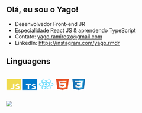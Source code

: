 ## Olá, eu sou o Yago!

- Desenvolvedor Front-end JR
- Especialidade React JS & aprendendo TypeScript
- Contato: yago.ramiresx@gmail.com
- LinkedIn: https://instagram.com/yago.rmdr

## Linguagens 
<div style="display: inline_block">
  <br />
  <img
    align="center"
    alt="yago-Js"
    height="30"
    width="40"
    src="https://raw.githubusercontent.com/devicons/devicon/master/icons/javascript/javascript-plain.svg"
  />
  <img
    align="center"
    alt="yago-Ts"
    height="30"
    width="40"
    src="https://raw.githubusercontent.com/devicons/devicon/master/icons/typescript/typescript-plain.svg"
  />
  <img
    align="center"
    alt="yago-React"
    height="30"
    width="40"
    src="https://raw.githubusercontent.com/devicons/devicon/master/icons/react/react-original.svg"
  />
  <img
    align="center"
    alt="yago-HTML"
    height="30"
    width="40"
    src="https://raw.githubusercontent.com/devicons/devicon/master/icons/html5/html5-original.svg"
  />
  <img
    align="center"
    alt="yago-CSS"
    height="30"
    width="40"
    src="https://raw.githubusercontent.com/devicons/devicon/master/icons/css3/css3-original.svg"
  />
</div>

## 
<div>
  <a href="https://github.com/yagoramires "></a>
  <img
    height="180em"
    src="https://github-readme-stats.vercel.app/api/top-langs/?username=yagoramires&layout=compact&langs_count=7&theme=merko"
  />
</div>
